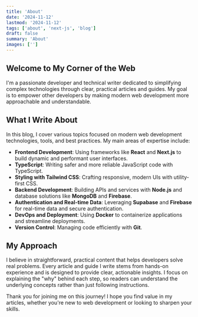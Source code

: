 ```yaml
---
title: 'About'
date: '2024-11-12'
lastmod: '2024-11-12'
tags: ['about', 'next-js', 'blog']
draft: false
summary: 'About'
images: ['']
---
```


## Welcome to My Corner of the Web

I'm a passionate developer and technical writer dedicated to simplifying complex technologies through clear, practical articles and guides. My goal is to empower other developers by making modern web development more approachable and understandable.

## What I Write About

In this blog, I cover various topics focused on modern web development technologies, tools, and best practices. My main areas of expertise include:

*   **Frontend Development**: Using frameworks like **React** and **Next.js** to build dynamic and performant user interfaces.
*   **TypeScript**: Writing safer and more reliable JavaScript code with TypeScript.
*   **Styling with Tailwind CSS**: Crafting responsive, modern UIs with utility-first CSS.
*   **Backend Development**: Building APIs and services with **Node.js** and database solutions like **MongoDB** and **Firebase**.
*   **Authentication and Real-time Data**: Leveraging **Supabase** and **Firebase** for real-time data and secure authentication.
*   **DevOps and Deployment**: Using **Docker** to containerize applications and streamline deployments.
*   **Version Control**: Managing code efficiently with **Git**.

My Approach
-----------

I believe in straightforward, practical content that helps developers solve real problems. Every article and guide I write stems from hands-on experience and is designed to provide clear, actionable insights. I focus on explaining the "why" behind each step, so readers can understand the underlying concepts rather than just following instructions.

Thank you for joining me on this journey! I hope you find value in my articles, whether you're new to web development or looking to sharpen your skills.